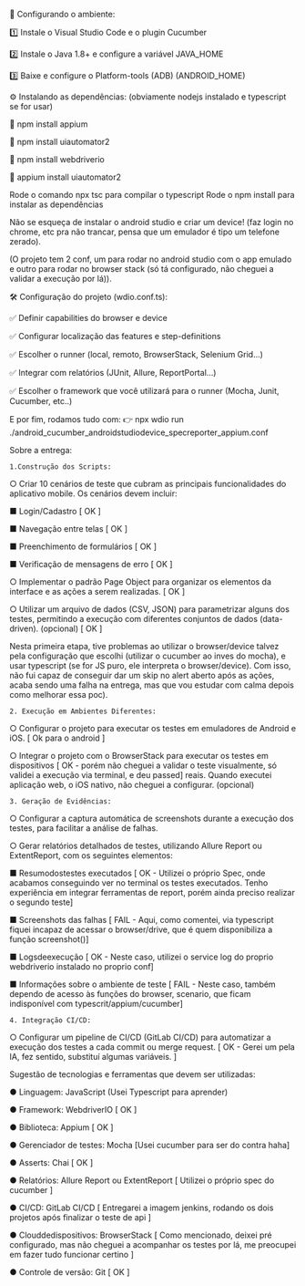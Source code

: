 
🔧 Configurando o ambiente:

1️⃣ Instale o Visual Studio Code e o plugin Cucumber

2️⃣ Instale o Java 1.8+ e configure a variável JAVA_HOME

3️⃣ Baixe e configure o Platform-tools (ADB) (ANDROID_HOME)



⚙️ Instalando as dependências: (obviamente nodejs instalado e typescript se for usar)

📌 npm install appium

📌 npm install uiautomator2

📌 npm install webdriverio

📌 appium install uiautomator2



Rode o comando npx tsc para compilar o typescript
Rode o npm install para instalar as dependências



Não se esqueça de instalar o android studio e criar um device! (faz login no chrome, etc pra não trancar, pensa que um emulador é tipo um telefone zerado).



(O projeto tem 2 conf, um para rodar no android studio com o app emulado e outro para rodar no browser stack (só tá configurado, não cheguei a validar a execução por lá)).



🛠️ Configuração do projeto (wdio.conf.ts):

✅ Definir capabilities do browser e device

✅ Configurar localização das features e step-definitions

✅ Escolher o runner (local, remoto, BrowserStack, Selenium Grid…)

✅ Integrar com relatórios (JUnit, Allure, ReportPortal…)

✅ Escolher o framework que você utilizará para o runner (Mocha, Junit, Cucumber, etc..)




E por fim, rodamos tudo com:
 👉 npx wdio run ./android_cucumber_androidstudiodevice_specreporter_appium.conf







 Sobre a entrega:

    1.Construção dos Scripts:
 ○ Criar 10 cenários de teste que cubram as principais funcionalidades do aplicativo
 mobile. Os cenários devem incluir:


 ■ Login/Cadastro [ OK ]

 ■ Navegação entre telas [ OK ]

 ■ Preenchimento de formulários [ OK ]

 ■ Verificação de mensagens de erro [ OK ]

 ○ Implementar o padrão Page Object para organizar os elementos da interface e as
 ações a serem realizadas. [ OK ]

 ○ Utilizar um arquivo de dados (CSV, JSON) para parametrizar alguns dos testes,
 permitindo a execução com diferentes conjuntos de dados (data-driven). (opcional) [ OK ]


 Nesta primeira etapa, tive problemas ao utilizar o browser/device talvez pela configuração que escolhi (utilizar o cucumber ao inves do mocha), e usar typescript (se for JS puro, ele interpreta o browser/device). Com isso, não fui capaz de conseguir dar um skip no alert aberto após as ações, acaba sendo uma falha na entrega, mas que vou estudar com calma depois como melhorar essa poc).



    2. Execução em Ambientes Diferentes:
 ○ Configurar o projeto para executar os testes em emuladores de Android e iOS. [ Ok para o android ]

 ○ Integrar o projeto com o BrowserStack para executar os testes em dispositivos [ OK - porém não cheguei a validar o teste visualmente, só validei a execução via terminal, e deu passed] reais. Quando executei aplicação web, o iOS nativo, não cheguei a configurar. (opcional)



    3. Geração de Evidências:
 ○ Configurar a captura automática de screenshots durante a execução dos testes,
 para facilitar a análise de falhas.

 ○ Gerar relatórios detalhados de testes, utilizando Allure Report ou ExtentReport,
 com os seguintes elementos:

 ■ Resumodostestes executados [ OK - Utilizei o próprio Spec, onde acabamos conseguindo ver no terminal os testes executados. Tenho experiência em integrar ferramentas de report, porém ainda preciso realizar o segundo teste]

 ■ Screenshots das falhas [ FAIL - Aqui, como comentei, via typescript fiquei incapaz de acessar o browser/drive, que é quem disponibiliza a função screenshot()]

 ■ Logsdeexecução [ OK - Neste caso, utilizei o service log do proprio webdriverio instalado no proprio conf]

 ■ Informações sobre o ambiente de teste [ FAIL - Neste caso, também dependo de acesso às funções do browser, scenario, que ficam indisponível com typescrit/appium/cucumber]



    4. Integração CI/CD:
 ○ Configurar um pipeline de CI/CD (GitLab CI/CD) para automatizar a execução dos
 testes a cada commit ou merge request. [ OK - Gerei um pela IA, fez sentido, substituí algumas variáveis. ]




 Sugestão de tecnologias e ferramentas que devem ser utilizadas:

 ● Linguagem: JavaScript (Usei Typescript para aprender)

 ● Framework: WebdriverIO [ OK ]

 ● Biblioteca: Appium [ OK ]

 ● Gerenciador de testes: Mocha [Usei cucumber para ser do contra haha]

 ● Asserts: Chai [ OK ]

 ● Relatórios: Allure Report ou ExtentReport [ Utilizei o próprio spec do cucumber ]

 ● CI/CD: GitLab CI/CD [ Entregarei a imagem jenkins, rodando os dois projetos após finalizar o teste de api ]

 ● Clouddedispositivos: BrowserStack [ Como mencionado, deixei pré configurado, mas não cheguei a acompanhar os testes por lá, me preocupei em fazer tudo funcionar certino ]

 ● Controle de versão: Git [ OK ]